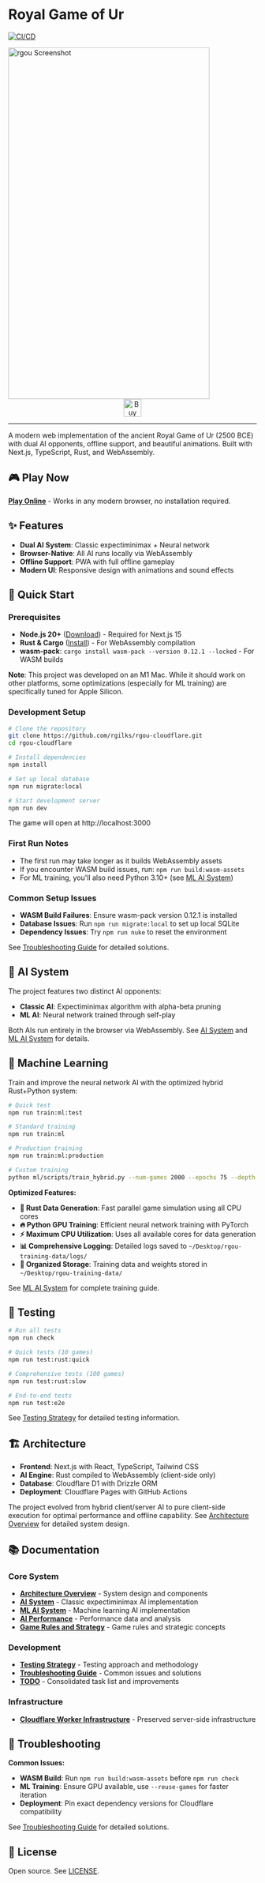 # Royal Game of Ur

[![CI/CD](https://github.com/rgilks/rgou-cloudflare/actions/workflows/deploy.yml/badge.svg)](https://github.com/rgilks/rgou-cloudflare/actions/workflows/deploy.yml)

<img src="/docs/screenshot.png" alt="rgou Screenshot" style="max-width:408px; max-height:712px; width:100%; height:auto;" />

<div align="center">
  <a href='https://ko-fi.com/N4N31DPNUS' target='_blank'><img height='36' style='border:0px;height:36px;' src='https://storage.ko-fi.com/cdn/kofi2.png?v=6' border='0' alt='Buy Me a Coffee at ko-fi.com' /></a>
  <hr />
</div>

A modern web implementation of the ancient Royal Game of Ur (2500 BCE) with dual AI opponents, offline support, and beautiful animations. Built with Next.js, TypeScript, Rust, and WebAssembly.

## 🎮 Play Now

**[Play Online](https://rgou.tre.systems/)** - Works in any modern browser, no installation required.

## ✨ Features

- **Dual AI System**: Classic expectiminimax + Neural network
- **Browser-Native**: All AI runs locally via WebAssembly
- **Offline Support**: PWA with full offline gameplay
- **Modern UI**: Responsive design with animations and sound effects

## 🚀 Quick Start

### Prerequisites

- **Node.js 20+** ([Download](https://nodejs.org/)) - Required for Next.js 15
- **Rust & Cargo** ([Install](https://www.rust-lang.org/tools/install)) - For WebAssembly compilation
- **wasm-pack**: `cargo install wasm-pack --version 0.12.1 --locked` - For WASM builds

**Note**: This project was developed on an M1 Mac. While it should work on other platforms, some optimizations (especially for ML training) are specifically tuned for Apple Silicon.

### Development Setup

```bash
# Clone the repository
git clone https://github.com/rgilks/rgou-cloudflare.git
cd rgou-cloudflare

# Install dependencies
npm install

# Set up local database
npm run migrate:local

# Start development server
npm run dev
```

The game will open at http://localhost:3000

### First Run Notes

- The first run may take longer as it builds WebAssembly assets
- If you encounter WASM build issues, run: `npm run build:wasm-assets`
- For ML training, you'll also need Python 3.10+ (see [ML AI System](./docs/ml-ai-system.md))

### Common Setup Issues

- **WASM Build Failures**: Ensure wasm-pack version 0.12.1 is installed
- **Database Issues**: Run `npm run migrate:local` to set up local SQLite
- **Dependency Issues**: Try `npm run nuke` to reset the environment

See [Troubleshooting Guide](./docs/troubleshooting.md) for detailed solutions.

## 🤖 AI System

The project features two distinct AI opponents:

- **Classic AI**: Expectiminimax algorithm with alpha-beta pruning
- **ML AI**: Neural network trained through self-play

Both AIs run entirely in the browser via WebAssembly. See [AI System](./docs/ai-system.md) and [ML AI System](./docs/ml-ai-system.md) for details.

## 🧠 Machine Learning

Train and improve the neural network AI with the optimized hybrid Rust+Python system:

```bash
# Quick test
npm run train:ml:test

# Standard training
npm run train:ml

# Production training
npm run train:ml:production

# Custom training
python ml/scripts/train_hybrid.py --num-games 2000 --epochs 75 --depth 4 --verbose
```

**Optimized Features:**
- **🦀 Rust Data Generation**: Fast parallel game simulation using all CPU cores
- **🔥 Python GPU Training**: Efficient neural network training with PyTorch
- **⚡ Maximum CPU Utilization**: Uses all available cores for data generation
- **📊 Comprehensive Logging**: Detailed logs saved to `~/Desktop/rgou-training-data/logs/`
- **📁 Organized Storage**: Training data and weights stored in `~/Desktop/rgou-training-data/`

See [ML AI System](./docs/ml-ai-system.md) for complete training guide.

## 🧪 Testing

```bash
# Run all tests
npm run check

# Quick tests (10 games)
npm run test:rust:quick

# Comprehensive tests (100 games)
npm run test:rust:slow

# End-to-end tests
npm run test:e2e
```

See [Testing Strategy](./docs/testing-strategy.md) for detailed testing information.

## 🏗️ Architecture

- **Frontend**: Next.js with React, TypeScript, Tailwind CSS
- **AI Engine**: Rust compiled to WebAssembly (client-side only)
- **Database**: Cloudflare D1 with Drizzle ORM
- **Deployment**: Cloudflare Pages with GitHub Actions

The project evolved from hybrid client/server AI to pure client-side execution for optimal performance and offline capability. See [Architecture Overview](./docs/architecture-overview.md) for detailed system design.

## 📚 Documentation

### Core System

- **[Architecture Overview](./docs/architecture-overview.md)** - System design and components
- **[AI System](./docs/ai-system.md)** - Classic expectiminimax AI implementation
- **[ML AI System](./docs/ml-ai-system.md)** - Machine learning AI implementation
- **[AI Performance](./docs/ai-performance.md)** - Performance data and analysis
- **[Game Rules and Strategy](./docs/game-rules-strategy.md)** - Game rules and strategic concepts

### Development

- **[Testing Strategy](./docs/testing-strategy.md)** - Testing approach and methodology
- **[Troubleshooting Guide](./docs/troubleshooting.md)** - Common issues and solutions
- **[TODO](./docs/TODO.md)** - Consolidated task list and improvements

### Infrastructure

- **[Cloudflare Worker Infrastructure](./docs/cloudflare-worker-infrastructure.md)** - Preserved server-side infrastructure

## 🔧 Troubleshooting

**Common Issues:**

- **WASM Build**: Run `npm run build:wasm-assets` before `npm run check`
- **ML Training**: Ensure GPU available, use `--reuse-games` for faster iteration
- **Deployment**: Pin exact dependency versions for Cloudflare compatibility

See [Troubleshooting Guide](./docs/troubleshooting.md) for detailed solutions.

## 📄 License

Open source. See [LICENSE](LICENSE).
